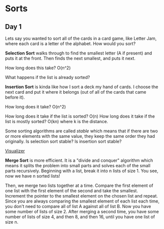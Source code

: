 #  Sorts

## Day 1

Lets say you wanted to sort all of the cards in a card game, like Letter Jam, where each card is a letter of the alphabet.
How would you sort?

**Selection Sort** walks through to find the smallest letter (A if present) and puts it at the front.  Then finds the next smallest, and puts it next.

How long does this take?  O(n^2)

What happens if the list is already sorted?

**Insertion Sort** is kinda like how I sort a deck my hand of cards.  I choose the next card and put it where it belongs (out of all of the cards that came before it).

How long does it take?  O(n^2)

How long does it take if the list is sorted?  O(n)  How long does it take if the list is mostly sorted?  O(kn) where k is the distance.

Some sorting algorithms are called *stable* which means that if there are two or more elements with the same value, they keep the same order they had originally.  Is selection sort stable?  Is insertion sort stable?

[Visualizer](https://visualgo.net/bn/sorting)

**Merge Sort** is more efficient.  It is a "divide and conquer" algorithm which means it splits the problem into small parts and solves each of the small parts recursively.  Beginning with a list, break it into n lists of size 1.  You see, now we have n sorted lists!

Then, we merge two lists together at a time.  Compare the first element of one list with the first element of the second and take the smallest.  Increment the pointer to the smallest element on the chosen list and repeat.  Since you are always comparing the smallest element of each list each time, you don't need to compare all of list A against all of list B.  Now you have some number of lists of size 2.  After merging a second time, you have some number of lists of size 4, and then 8, and then 16, until you have one list of size n.
